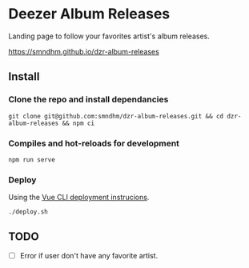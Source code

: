 # Deezer Album Releases

Landing page to follow your favorites artist's album releases.

https://smndhm.github.io/dzr-album-releases

## Install

### Clone the repo and install dependancies

`git clone git@github.com:smndhm/dzr-album-releases.git && cd dzr-album-releases && npm ci`

### Compiles and hot-reloads for development

`npm run serve`

### Deploy

Using the [Vue CLI deployment instrucions](https://cli.vuejs.org/guide/deployment.html#github-pages).

`./deploy.sh`

## TODO

- [ ] Error if user don't have any favorite artist.
